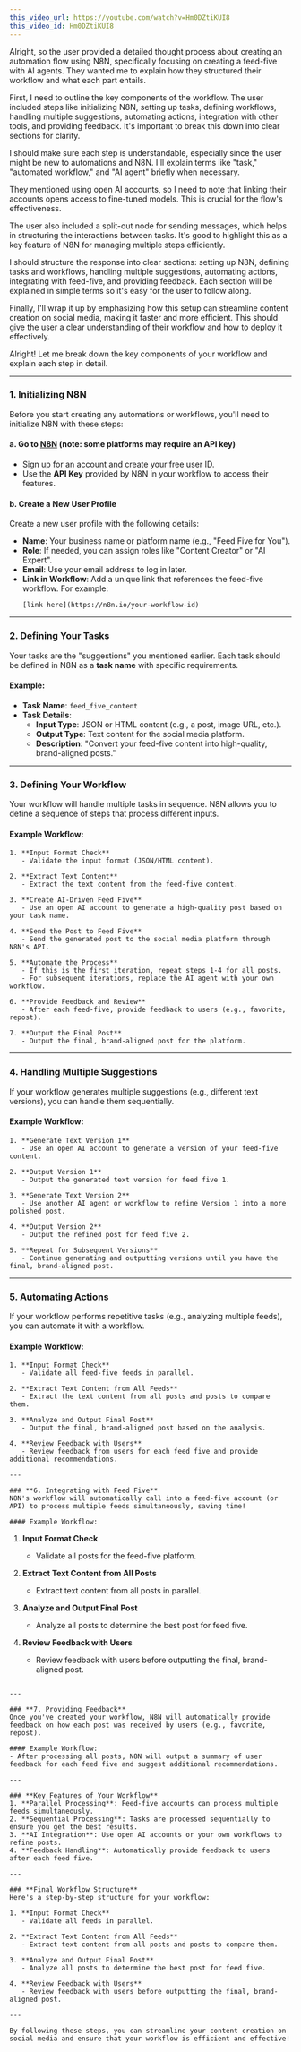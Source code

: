 ```yaml
---
this_video_url: https://youtube.com/watch?v=Hm0DZtiKUI8
this_video_id: Hm0DZtiKUI8
---
```

<think>
Alright, so the user provided a detailed thought process about creating an automation flow using N8N, specifically focusing on creating a feed-five with AI agents. They wanted me to explain how they structured their workflow and what each part entails.

First, I need to outline the key components of the workflow. The user included steps like initializing N8N, setting up tasks, defining workflows, handling multiple suggestions, automating actions, integration with other tools, and providing feedback. It's important to break this down into clear sections for clarity.

I should make sure each step is understandable, especially since the user might be new to automations and N8N. I'll explain terms like "task," "automated workflow," and "AI agent" briefly when necessary.

They mentioned using open AI accounts, so I need to note that linking their accounts opens access to fine-tuned models. This is crucial for the flow's effectiveness.

The user also included a split-out node for sending messages, which helps in structuring the interactions between tasks. It's good to highlight this as a key feature of N8N for managing multiple steps efficiently.

I should structure the response into clear sections: setting up N8N, defining tasks and workflows, handling multiple suggestions, automating actions, integrating with feed-five, and providing feedback. Each section will be explained in simple terms so it's easy for the user to follow along.

Finally, I'll wrap it up by emphasizing how this setup can streamline content creation on social media, making it faster and more efficient. This should give the user a clear understanding of their workflow and how to deploy it effectively.
</think>

Alright! Let me break down the key components of your workflow and explain each step in detail.

---

### **1. Initializing N8N**
Before you start creating any automations or workflows, you'll need to initialize N8N with these steps:

#### a. Go to [N8N](https://n8n.io) (note: some platforms may require an API key)
- Sign up for an account and create your free user ID.
- Use the **API Key** provided by N8N in your workflow to access their features.

#### b. Create a New User Profile
Create a new user profile with the following details:
- **Name**: Your business name or platform name (e.g., "Feed Five for You").
- **Role**: If needed, you can assign roles like "Content Creator" or "AI Expert".
- **Email**: Use your email address to log in later.
- **Link in Workflow**: Add a unique link that references the feed-five workflow. For example:
  ```
  [link here](https://n8n.io/your-workflow-id)
  ```

---

### **2. Defining Your Tasks**
Your tasks are the "suggestions" you mentioned earlier. Each task should be defined in N8N as a **task name** with specific requirements.

#### Example:
- **Task Name**: `feed_five_content`
- **Task Details**:
  - **Input Type**: JSON or HTML content (e.g., a post, image URL, etc.).
  - **Output Type**: Text content for the social media platform.
  - **Description**: "Convert your feed-five content into high-quality, brand-aligned posts."

---

### **3. Defining Your Workflow**
Your workflow will handle multiple tasks in sequence. N8N allows you to define a sequence of steps that process different inputs.

#### Example Workflow:
```
1. **Input Format Check**  
   - Validate the input format (JSON/HTML content).
   
2. **Extract Text Content**  
   - Extract the text content from the feed-five content.
   
3. **Create AI-Driven Feed Five**  
   - Use an open AI account to generate a high-quality post based on your task name.

4. **Send the Post to Feed Five**  
   - Send the generated post to the social media platform through N8N's API.

5. **Automate the Process**  
   - If this is the first iteration, repeat steps 1-4 for all posts.
   - For subsequent iterations, replace the AI agent with your own workflow.

6. **Provide Feedback and Review**  
   - After each feed-five, provide feedback to users (e.g., favorite, repost).
   
7. **Output the Final Post**  
   - Output the final, brand-aligned post for the platform.

```

---

### **4. Handling Multiple Suggestions**
If your workflow generates multiple suggestions (e.g., different text versions), you can handle them sequentially.

#### Example Workflow:
```
1. **Generate Text Version 1**  
   - Use an open AI account to generate a version of your feed-five content.
   
2. **Output Version 1**  
   - Output the generated text version for feed five 1.

3. **Generate Text Version 2**  
   - Use another AI agent or workflow to refine Version 1 into a more polished post.

4. **Output Version 2**  
   - Output the refined post for feed five 2.

5. **Repeat for Subsequent Versions**  
   - Continue generating and outputting versions until you have the final, brand-aligned post.
```

---

### **5. Automating Actions**
If your workflow performs repetitive tasks (e.g., analyzing multiple feeds), you can automate it with a workflow.

#### Example Workflow:
```
1. **Input Format Check**  
   - Validate all feed-five feeds in parallel.

2. **Extract Text Content from All Feeds**  
   - Extract the text content from all posts and posts to compare them.

3. **Analyze and Output Final Post**  
   - Output the final, brand-aligned post based on the analysis.

4. **Review Feedback with Users**  
   - Review feedback from users for each feed five and provide additional recommendations.

---

### **6. Integrating with Feed Five**
N8N's workflow will automatically call into a feed-five account (or API) to process multiple feeds simultaneously, saving time!

#### Example Workflow:
```
1. **Input Format Check**  
   - Validate all posts for the feed-five platform.

2. **Extract Text Content from All Posts**  
   - Extract text content from all posts in parallel.

3. **Analyze and Output Final Post**  
   - Analyze all posts to determine the best post for feed five.

4. **Review Feedback with Users**  
   - Review feedback with users before outputting the final, brand-aligned post.
```

---

### **7. Providing Feedback**
Once you've created your workflow, N8N will automatically provide feedback on how each post was received by users (e.g., favorite, repost).

#### Example Workflow:
- After processing all posts, N8N will output a summary of user feedback for each feed five and suggest additional recommendations.

---

### **Key Features of Your Workflow**
1. **Parallel Processing**: Feed-five accounts can process multiple feeds simultaneously.
2. **Sequential Processing**: Tasks are processed sequentially to ensure you get the best results.
3. **AI Integration**: Use open AI accounts or your own workflows to refine posts.
4. **Feedback Handling**: Automatically provide feedback to users after each feed five.

---

### **Final Workflow Structure**
Here's a step-by-step structure for your workflow:

1. **Input Format Check**  
   - Validate all feeds in parallel.

2. **Extract Text Content from All Feeds**  
   - Extract text content from all posts and posts to compare them.

3. **Analyze and Output Final Post**  
   - Analyze all posts to determine the best post for feed five.

4. **Review Feedback with Users**  
   - Review feedback with users before outputting the final, brand-aligned post.

---

By following these steps, you can streamline your content creation on social media and ensure that your workflow is efficient and effective!
